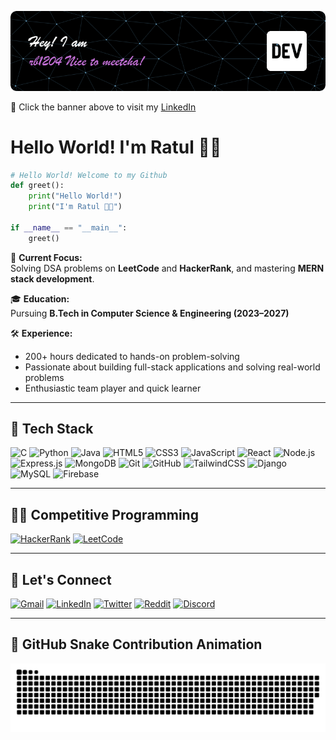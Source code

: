 [![LinkedIn Banner](./banner_github.png)](https://www.linkedin.com/in/ratul-banik1204/)

🔗 Click the banner above to visit my [LinkedIn](https://www.linkedin.com/in/ratul-banik1204/)


# Hello World! I'm Ratul 👋🏼

```python
# Hello World! Welcome to my Github
def greet():
    print("Hello World!")
    print("I'm Ratul 👋🏼")

if __name__ == "__main__":
    greet()
```

🎯 **Current Focus:**  
Solving DSA problems on **LeetCode** and **HackerRank**, and mastering **MERN stack development**.

🎓 **Education:**  
Pursuing **B.Tech in Computer Science & Engineering (2023–2027)**

🛠 **Experience:**  
- 200+ hours dedicated to hands-on problem-solving  
- Passionate about building full-stack applications and solving real-world problems  
- Enthusiastic team player and quick learner

---

## 🧰 Tech Stack

![C](https://img.shields.io/badge/C-%2300599C.svg?style=for-the-badge&logo=c&logoColor=white)
![Python](https://img.shields.io/badge/Python-%233776AB.svg?style=for-the-badge&logo=python&logoColor=white)
![Java](https://img.shields.io/badge/Java-%23ED8B00.svg?style=for-the-badge&logo=openjdk&logoColor=white)
![HTML5](https://img.shields.io/badge/HTML5-%23E34F26.svg?style=for-the-badge&logo=html5&logoColor=white)
![CSS3](https://img.shields.io/badge/CSS3-%231572B6.svg?style=for-the-badge&logo=css3&logoColor=white)
![JavaScript](https://img.shields.io/badge/JavaScript-%23F7DF1E.svg?style=for-the-badge&logo=javascript&logoColor=black)
![React](https://img.shields.io/badge/React-%2320232a.svg?style=for-the-badge&logo=react&logoColor=%2361DAFB)
![Node.js](https://img.shields.io/badge/Node.js-%23339933.svg?style=for-the-badge&logo=nodedotjs&logoColor=white)
![Express.js](https://img.shields.io/badge/Express.js-%23404d59.svg?style=for-the-badge&logo=express&logoColor=white)
![MongoDB](https://img.shields.io/badge/MongoDB-%234ea94b.svg?style=for-the-badge&logo=mongodb&logoColor=white)
![Git](https://img.shields.io/badge/Git-%23F05033.svg?style=for-the-badge&logo=git&logoColor=white)
![GitHub](https://img.shields.io/badge/GitHub-%23181717.svg?style=for-the-badge&logo=github&logoColor=white)
![TailwindCSS](https://img.shields.io/badge/TailwindCSS-%2338B2AC.svg?style=for-the-badge&logo=tailwind-css&logoColor=white)
![Django](https://img.shields.io/badge/Django-%23092E20.svg?style=for-the-badge&logo=django&logoColor=white)
![MySQL](https://img.shields.io/badge/MySQL-%2300f.svg?style=for-the-badge&logo=mysql&logoColor=white)
![Firebase](https://img.shields.io/badge/Firebase-%23039BE5.svg?style=for-the-badge&logo=firebase)

---

## 👨‍💻 Competitive Programming

[![HackerRank](https://img.shields.io/badge/HackerRank-2EC866?style=for-the-badge&logo=HackerRank&logoColor=white)](https://www.hackerrank.com/profile/ratulbanik2004)
[![LeetCode](https://img.shields.io/badge/LeetCode-FFA116?style=for-the-badge&logo=LeetCode&logoColor=black)](https://leetcode.com/u/r_b0412/)

---

## 🤝 Let's Connect

[![Gmail](https://img.shields.io/badge/Gmail-D14836?style=for-the-badge&logo=gmail&logoColor=white)](mailto:ratulbanik1204@gmail.com)
[![LinkedIn](https://img.shields.io/badge/LinkedIn-%230077B5.svg?style=for-the-badge&logo=linkedin&logoColor=white)](https://www.linkedin.com/in/ratul-banik1204/)
[![Twitter](https://img.shields.io/badge/X-%231DA1F2.svg?style=for-the-badge&logo=x&logoColor=white)](https://x.com/r_banik1204)
[![Reddit](https://img.shields.io/badge/Reddit-%23FF4500.svg?style=for-the-badge&logo=reddit&logoColor=white)](https://www.reddit.com/user/AwareZookeepergame67/)
[![Discord](https://img.shields.io/badge/Discord-%237289DA.svg?style=for-the-badge&logo=discord&logoColor=white)](https://discordapp.com/users/ratul4756)

---

## 🐍 GitHub Snake Contribution Animation

<picture>
  <source media="(prefers-color-scheme: dark)" srcset="https://raw.githubusercontent.com/rbanik1204/rbanik1204/output/github-snake-dark.svg" />
  <source media="(prefers-color-scheme: light)" srcset="https://raw.githubusercontent.com/rbanik1204/rbanik1204/output/github-snake.svg" />
  <img alt="github-snake" src="https://raw.githubusercontent.com/rbanik1204/rbanik1204/output/github-snake.svg" />
</picture>

